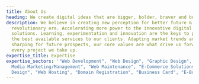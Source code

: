 ```yaml
---
title: About Us
heading: We create digital ideas that are bigger, bolder, braver and better.
description: We believe in creating new perception for better future &
  revolutionary era. Accelerating more power to the innovative digital
  solutions. Learning, experimentation and innovation are the keys to providing
  the best available services to our clients. Adapting market trends and
  sharping for future prospects, our core values are what drive us forward in
  every project we take up.
expertise_title: Expertise
expertise_sectors: '"Web Development", "Web Design", "Graphic Design", "Social
  Media Marketing/Management", "Web Maintenance", "E-Commerce Solutions", "Logo
  Design", "Web Hosting", "Domain Registration", "Business Card", "E-Brochure"'
---
```

